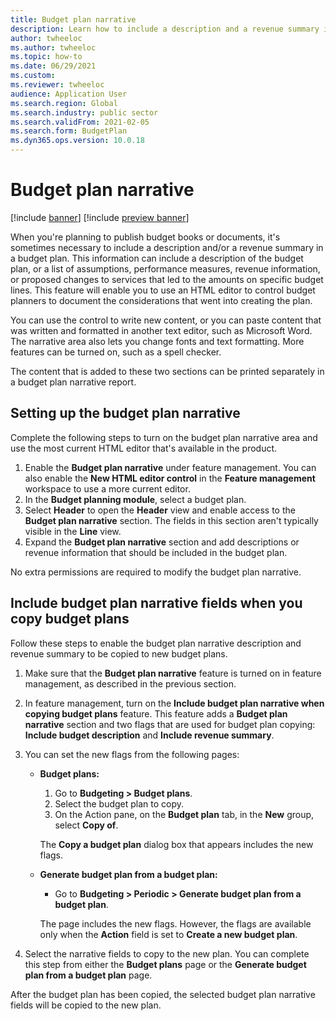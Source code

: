 ```yaml
---
title: Budget plan narrative
description: Learn how to include a description and a revenue summary in a budget plan, including an outline and step-by-step process of setting up a budget plan narrative.
author: twheeloc
ms.author: twheeloc
ms.topic: how-to
ms.date: 06/29/2021
ms.custom:
ms.reviewer: twheeloc
audience: Application User
ms.search.region: Global
ms.search.industry: public sector
ms.search.validFrom: 2021-02-05
ms.search.form: BudgetPlan
ms.dyn365.ops.version: 10.0.18
---
```


# Budget plan narrative

[!include [banner](../includes/banner.md)]
[!include [preview banner](../includes/preview-banner.md)]


When you're planning to publish budget books or documents, it's sometimes necessary to include a description and/or a revenue summary in a budget plan. This information can include a description of the budget plan, or a list of assumptions, performance measures, revenue information, or proposed changes to services that led to the amounts on specific budget lines. This feature will enable you to use an HTML editor to control budget planners to document the considerations that went into creating the plan.

You can use the control to write new content, or you can paste content that was written and formatted in another text editor, such as Microsoft Word. The narrative area also lets you change fonts and text formatting. More features can be turned on, such as a spell checker.
 
The content that is added to these two sections can be printed separately in a budget plan narrative report.
 
## Setting up the budget plan narrative

Complete the following steps to turn on the budget plan narrative area and use the most current HTML editor that's available in the product.
1.	Enable the **Budget plan narrative** under feature management. You can also enable the **New HTML editor control** in the **Feature management** workspace to use a more current editor.
2.	In the **Budget planning module**, select a budget plan. 
3.	Select **Header** to open the **Header** view and enable access to the **Budget plan narrative** section. The fields in this section aren't typically visible in the **Line** view.
4.	Expand the **Budget plan narrative** section and add descriptions or revenue information that should be included in the budget plan.

No extra permissions are required to modify the budget plan narrative.

## Include budget plan narrative fields when you copy budget plans

Follow these steps to enable the budget plan narrative description and revenue summary to be copied to new budget plans.

1. Make sure that the **Budget plan narrative** feature is turned on in feature management, as described in the previous section.
2. In feature management, turn on the **Include budget plan narrative when copying budget plans** feature. This feature adds a **Budget plan narrative** section and two flags that are used for budget plan copying: **Include budget description** and **Include revenue summary**.
3. You can set the new flags from the following pages:

    - **Budget plans:**

        1. Go to **Budgeting \> Budget plans**.
        2. Select the budget plan to copy.
        3. On the Action pane, on the **Budget plan** tab, in the **New** group, select **Copy of**.

        The **Copy a budget plan** dialog box that appears includes the new flags.

    - **Generate budget plan from a budget plan:**

        - Go to **Budgeting \> Periodic \> Generate budget plan from a budget plan**.

        The page includes the new flags. However, the flags are available only when the **Action** field is set to **Create a new budget plan**.

4. Select the narrative fields to copy to the new plan. You can complete this step from either the **Budget plans** page or the **Generate budget plan from a budget plan** page.

After the budget plan has been copied, the selected budget plan narrative fields will be copied to the new plan.
